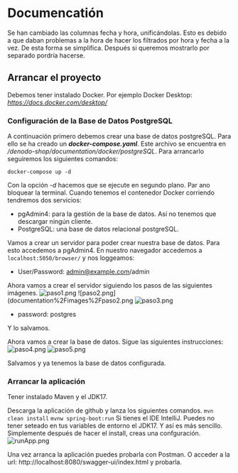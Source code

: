 # Documencatión

Se han cambiado las columnas fecha y hora, unificándolas. Esto es debido a que daban 
problemas a la hora de hacer los filtrados por hora y fecha  a la vez. 
De esta forma se simplifica. Después si queremos mostrarlo por separado pordría hacerse.

## Arrancar el proyecto

Debemos tener instalado Docker. Por ejemplo Docker Desktop: *https://docs.docker.com/desktop/*

### Configuración de la Base de Datos PostgreSQL
A continuación primero debemos crear una base de datos postgreSQL.
Para ello se ha creado un ***docker-compose.yaml***. Este archivo
se encuentra en */denodo-shop/documentation/docker/postgreSQL*. Para arrancarlo seguiremos
los siguientes comandos:

```docker-compose up -d```

Con la opción *-d* hacemos que se ejecute en segundo plano. Par ano bloquear la terminal.
Cuando tenemos el contenedor Docker corriendo tendremos dos servicios:

- pgAdmin4: para la gestión de la base de datos. Así no tenemos que descargar ningún cliente. 
- PostgreSQL: una base de datos relacional postgreSQL.

Vamos a crear un servidor para poder crear nuestra base de datos. Para esto accedemos
a pgAdmin4. En nuestro navegador accedemos a ```localhost:5050/browser/``` y nos loggeamos:
- User/Password: admin@example.com/admin

Ahora vamos a crear el servidor siguiendo los pasos de las siguientes imágenes.
![paso1.png](documentation%2Fimages%2Fpaso1.png)
![paso2.png](documentation%2Fimages%2Fpaso2.png
![paso3.png](documentation%2Fimages%2Fpaso3.png)
- password: postgres

Y lo salvamos.  

Ahora vamos a crear la base de datos. Sigue las siguientes instrucciones:
![paso4.png](documentation%2Fimages%2Fpaso4.png)
![paso5.png](documentation%2Fimages%2Fpaso5.png)

Salvamos y ya tenemos la base de datos configurada.

### Arrancar la aplicación
Tener instalado Maven y el JDK17.  

Descarga la aplicación de github y lanza los siguientes comandos.
```mvn clean install```
```mvnw spring-boot:run```
Si tienes el IDE IntelliJ. Puedes no tener seteado en tus variables de entorno
el JDK17. Y así es más sencillo. Simplemente después de hacer el install,
creas una confguración.
![runApp.png](documentation%2Fimages%2FrunApp.png)

Una vez arranca la aplicación puedes probarla con Postman. O acceder a la url:
http://localhost:8080/swagger-ui/index.html y probarla.
